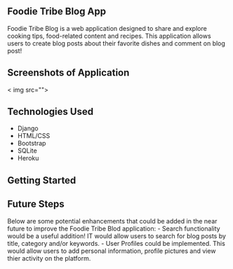 ## Foodie Tribe Blog App
Foodie Tribe Blog is a web application designed to share and explore cooking tips, food-related content and recipes. This application allows users to create blog posts about their favorite dishes and comment on blog post!

## Screenshots of Application 
< img src="">

## Technologies Used 
- Django
- HTML/CSS
- Bootstrap 
- SQLite
- Heroku 

## Getting Started

## Future Steps 
Below are some potential enhancements that could be added in the near future to improve the Foodie Tribe Blod application: 
    - Search functionality would be a useful addition! IT would allow users to search for blog posts by title, category and/or keywords. 
    - User Profiles could be implemented. This would allow users to add personal information, profile pictures and view thier activity on the platform.
    
